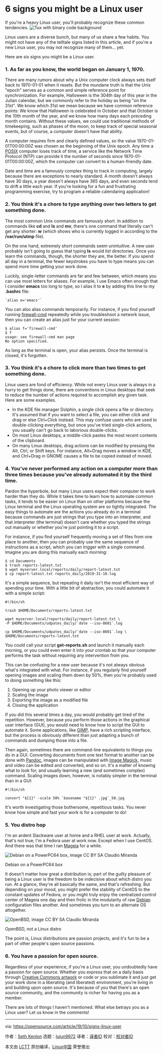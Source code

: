[#]: collector: (lujun9972)
[#]: translator: (wxy)
[#]: reviewer: ( )
[#]: publisher: ( )
[#]: url: ( )
[#]: subject: (6 signs you might be a Linux user)
[#]: via: (https://opensource.com/article/19/10/signs-linux-user)
[#]: author: (Seth Kenlon https://opensource.com/users/seth)

6 signs you might be a Linux user
======
If you're a heavy Linux user, you'll probably recognize these common
tendencies.
![Tux with binary code background][1]

Linux users are a diverse bunch, but many of us share a few habits. You might not have any of the telltale signs listed in this article, and if you're a new Linux user, you may not recognize many of them... yet.

Here are six signs you might be a Linux user.

### 1\. As far as you know, the world began on January 1, 1970.

There are many rumors about why a Unix computer clock always sets itself back to 1970-01-01 when it resets. But the mundane truth is that the Unix "epoch" serves as a common and simple reference point for synchronization. For example, Halloween is the 304th day of this year in the Julian calendar, but we commonly refer to the holiday as being "on the 31st". We know which 31st we mean because we have common reference points: We know that Halloween is celebrated in October and that October is the 10th month of the year, and we know how many days each preceding month contains. Without these values, we could use traditional methods of timekeeping, such as phases of the moon, to keep track of special seasonal events, but of course, a computer doesn't have that ability.

A computer requires firm and clearly defined values, so the value 1970-01-01T00:00:00Z was chosen as the beginning of the Unix epoch. Any time a [POSIX][2] computer loses track of time, a service like the Network Time Protocol (NTP) can provide it the number of seconds since 1970-01-01T00:00:00Z, which the computer can convert to a human-friendly date.

Date and time are a famously complex thing to track in computing, largely because there are exceptions to nearly standard. A month doesn't always have 30 days, a year doesn't always have 365 days, and even seconds tend to drift a little each year. If you're looking for a fun and frustrating programming exercise, try to program a reliable calendaring application!

### 2\. You think it's a chore to type anything over two letters to get something done.

The most common Unix commands are famously short. In addition to commands like **cd** and **ls** and **mv**, there's one command that literally can't get any shorter: **w** (which shows who is currently logged in according to the **/var/run/utmp** file).

On the one hand, extremely short commands seem unintuitive. A new user probably isn't going to guess that typing **ls** would _list_ directories. Once you learn the commands, though, the shorter they are, the better. If you spend all day in a terminal, the fewer keystrokes you have to type means you can spend more time getting your work done.

Luckily, single-letter commands are far and few between, which means you can use most letters for aliases. For example, I use Emacs often enough that I consider **emacs** too long to type, so I alias it to **e** by adding this line to my **.bashrc** file:


```
`alias e='emacs'`
```

You can also alias commands temporarily. For instance, if you find yourself running [firewall-cmd][3] repeatedly while you troubleshoot a network issue, then you can create an alias just for your current session:


```
$ alias f='firewall-cmd'
$ f
usage: see firewall-cmd man page
No option specified.
```

As long as the terminal is open, your alias persists. Once the terminal is closed, it's forgotten.

### 3\. You think it's a chore to click more than two times to get something done.

Linux users are fond of efficiency. While not every Linux user is always in a hurry to get things done, there are conventions in Linux desktops that seek to reduce the number of actions required to accomplish any given task. Here are some examples.

  * In the KDE file manager Dolphin, a single click opens a file or directory. It's assumed that if you want to select a file, you can either click and drag or else Ctrl+Click instead. This may confuse users who are used to double-clicking everything, but once you've tried single-click actions, you usually can't go back to laborious double-clicks.
  * On most Linux desktops, a middle-click pastes the most recent contents of the clipboard.
  * On many Linux desktops, drag actions can be modified by pressing the Alt, Ctrl, or Shift keys. For instance, Alt+Drag moves a window in KDE, and Ctrl+Drag in GNOME causes a file to be copied instead of moved.



### 4\. You've never performed any action on a computer more than three times because you've already automated it by the third time.

Pardon the hyperbole, but many Linux users expect their computer to work harder than they do. While it takes time to learn how to automate common tasks, it tends to be easier on Linux than on other platforms because the Linux terminal and the Linux operating system are so tightly integrated. The easy things to automate are the actions you already do in a terminal because commands are just strings that you type into an interpreter, and that interpreter (the terminal) doesn't care whether you typed the strings out manually or whether you're just pointing it to a script.

For instance, if you find yourself frequently moving a set of files from one place to another, then you can probably use the same sequence of instructions as a script, which you can trigger with a single command. Imagine you are doing this manually each morning:


```
$ cd Documents
$ trash reports-latest.txt
$ wget myserver.local/reports/daily/report-latest.txt
$ cp report-latest.txt reports_daily/2019-31-10.log
```

It's a simple sequence, but repeating it daily isn't the most efficient way of spending your time. With a little bit of abstraction, you could automate it with a simple script:


```
#!/bin/sh

trash $HOME/Documents/reports-latest.txt

wget myserver.local/reports/daily/report-latest.txt \
-P $HOME/Documents/udpates_daily/`date --iso-8601`.log

cp $HOME/Documents/udpates_daily/`date --iso-8601`.log \
$HOME/Documents/reports-latest.txt
```

You could call your script **get-reports.sh** and launch it manually each morning, or you could even enter it into your crontab so that your computer performs the task without requiring any intervention from you.

This can be confusing for a new user because it's not always obvious what's integrated with what. For instance, if you regularly find yourself opening images and scaling them down by 50%, then you're probably used to doing something like this:

  1. Opening up your photo viewer or editor
  2. Scaling the image
  3. Exporting the image as a modified file
  4. Closing the application



If you did this several times a day, you would probably get tired of the repetition. However, because you perform those actions in the graphical user interface (GUI), you would need to know how to script the GUI to automate it. Some applications, like [GIMP][4], have a rich scripting interface, but the process is obviously different than just adapting a bunch of commands and dumping those into a file.

Then again, sometimes there are command-line equivalents to things you do in a GUI. Converting documents from one text format to another can be done with [Pandoc][5], images can be manipulated with [Image Magick][6], music and video can be edited and converted, and so on. It's a matter of knowing what to look for, and usually learning a new (and sometimes complex) command. Scaling images down, however, is notably simpler in the terminal than in a GUI:


```
#!/bin/sh

convert "${1}" -scale 50% `basename "${1}" .jpg`_50.jpg
```

It's worth investigating those bothersome, repetitious tasks. You never know how simple and fast your work is for a computer to do!

### 5\. You distro hop

I'm an ardent Slackware user at home and a RHEL user at work. Actually, that's not true; I'm a Fedora user at work now. Except when I use CentOS. And there was that time I ran [Mageia][7] for a while.

![Debian on a PowerPC64 box, image CC BY SA Claudio Miranda][8]

Debian on a PowerPC64 box

It doesn't matter how great a distribution is; part of the guilty pleasure of being a Linux user is the freedom to be indecisive about which distro you run. At a glance, they're all basically the same, and that's refreshing. But depending on your mood, you might prefer the stability of CentOS to the constant updates of Fedora, or you might truly enjoy the centralized control center of Mageia one day and then frolic in the modularity of raw [Debian][9] configuration files another. And sometimes you turn to an alternate OS altogether.

![OpenBSD, image CC BY SA Claudio Miranda][10]

OpenBSD, not a Linux distro

The point is, Linux distributions are passion projects, and it's fun to be a part of other people's open source passions.

### 6\. You have a passion for open source.

Regardless of your experience, if you're a Linux user, you undoubtedly have a passion for open source. Whether you express that on a daily basis through [Creative Commons artwork][11] or code or you sublimate it and just get your work done in a liberating (and liberated) environment, you're living in and building upon open source. It's because of you that there's an open source community, and the community is richer for having you as a member.

There are lots of things I haven't mentioned. What else betrays you as a Linux user? Let us know in the comments!

--------------------------------------------------------------------------------

via: https://opensource.com/article/19/10/signs-linux-user

作者：[Seth Kenlon][a]
选题：[lujun9972][b]
译者：[译者ID](https://github.com/译者ID)
校对：[校对者ID](https://github.com/校对者ID)

本文由 [LCTT](https://github.com/LCTT/TranslateProject) 原创编译，[Linux中国](https://linux.cn/) 荣誉推出

[a]: https://opensource.com/users/seth
[b]: https://github.com/lujun9972
[1]: https://opensource.com/sites/default/files/styles/image-full-size/public/lead-images/tux_linux_penguin_code_binary.jpg?itok=TxGxW0KY (Tux with binary code background)
[2]: https://opensource.com/article/19/7/what-posix-richard-stallman-explains
[3]: https://opensource.com/article/19/7/make-linux-stronger-firewalls
[4]: https://www.gimp.org/
[5]: https://opensource.com/article/19/5/convert-markdown-to-word-pandoc
[6]: https://opensource.com/article/17/8/imagemagick
[7]: http://mageia.org
[8]: https://opensource.com/sites/default/files/uploads/debian.png (Debian on a PowerPC64 box)
[9]: http://debian.org
[10]: https://opensource.com/sites/default/files/uploads/openbsd.jpg (OpenBSD)
[11]: http://freesvg.org
